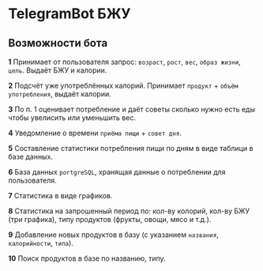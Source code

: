 # TelegramBot БЖУ
## Возможности бота
**1**    Принимает от пользователя запрос: `возраст`, `рост`, `вес`, `образ жизни`, `цель`. Выдаёт БЖУ и калории.

**2**    Подсчёт уже употреблённых калорий. Принимает `продукт` + `объём употребления`, выдаёт калории. 

**3**    По п. 1 оценивает потребление и даёт советы сколько нужно есть еды чтобы увелисить или уменьшить вес.

**4**    Уведомление o времени `приёма пищи` + `совет дня`.

**5**    Составление статистики потребления пищи по дням в виде таблици в базе данных.

**6**    База данных `portgreSQL`, хранящая данные о потреблении для пользователя.

**7**    Статистика в виде графиков.

**8**    Статистика на запрошенный период по: кол-ву колорий, кол-ву БЖУ (три графика), типу продуктов (фрукты, овощи, мясо
 и т.д.).

**9**    Добавление новых продуктов в базу (с указанием `названия`, `калорийности`, `типа`).

**10**   Поиск продуктов в базе по названию, типу.